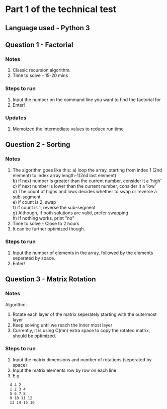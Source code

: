 # Part 1 of the technical test

## Language used - Python 3
## Question 1 - Factorial
### Notes
1. Classic recursion algorithm.
2. Time to solve - 15-20 mins

### Steps to run
1. Input the number on the command line you want to find the factorial for  
2. Enter!

### Updates
1. Memoized the intermediate values to reduce run time

## Question 2 - Sorting
### Notes
1. The algorithm goes like this:
  a) loop the array, starting from index 1 (2nd element) to index array.length-1(2nd last element)  
  b) if next number is greater than the current number, consider it a 'high'  
  c) if next number is lower than the current number, consider it a 'low'  
  d) The count of highs and lows decides whether to swap or reverse a sub-segment  
  e) if count is 2, swap  
  f) if count is 1, reverse the sub-segment  
  g) Although, if both solutions are valid, prefer swapping  
  h) If nothing works, print "no"  
2. Time to solve - Close to 2 hours  
3. It can be further optimized though.  

### Steps to run
1. Input the number of elements in the array, followed by the elements seperated by space.  
2. Enter!

## Question 3 - Matrix Rotation  
### Notes  
Algorithm:   
1. Rotate each layer of the matrix seperately starting with the outermost layer  
2. Keep solving until we reach the inner most layer  
3. Currently, it is using O(mn) extra space to copy the rotated matrix, should be optimized.  

### Steps to run  
1. Input the matrix dimensions and number of rotations (seperated by space)
2. Input the matrix elements row by row on each line
3. E.g.  
```
  4 4 2
  1 2 3 4
  5 6 7 8
  9 10 11 12
  13 14 15 16
```
